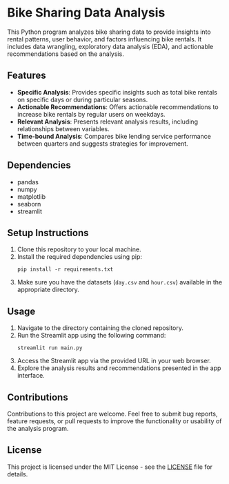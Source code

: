 # Bike Sharing Data Analysis

This Python program analyzes bike sharing data to provide insights into rental patterns, user behavior, and factors influencing bike rentals. It includes data wrangling, exploratory data analysis (EDA), and actionable recommendations based on the analysis.

## Features
- **Specific Analysis**: Provides specific insights such as total bike rentals on specific days or during particular seasons.
- **Actionable Recommendations**: Offers actionable recommendations to increase bike rentals by regular users on weekdays.
- **Relevant Analysis**: Presents relevant analysis results, including relationships between variables.
- **Time-bound Analysis**: Compares bike lending service performance between quarters and suggests strategies for improvement.

## Dependencies
- pandas
- numpy
- matplotlib
- seaborn
- streamlit

## Setup Instructions
1. Clone this repository to your local machine.
2. Install the required dependencies using pip:
    ```
    pip install -r requirements.txt
    ```
3. Make sure you have the datasets (`day.csv` and `hour.csv`) available in the appropriate directory.

## Usage
1. Navigate to the directory containing the cloned repository.
2. Run the Streamlit app using the following command:
    ```
    streamlit run main.py
    ```
3. Access the Streamlit app via the provided URL in your web browser.
4. Explore the analysis results and recommendations presented in the app interface.

## Contributions
Contributions to this project are welcome. Feel free to submit bug reports, feature requests, or pull requests to improve the functionality or usability of the analysis program.

## License
This project is licensed under the MIT License - see the [LICENSE](LICENSE) file for details.
